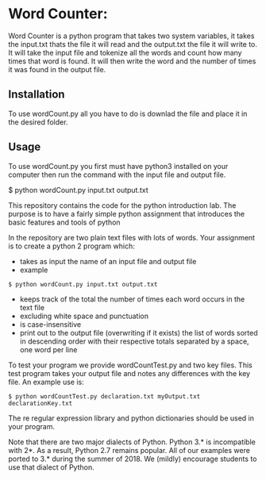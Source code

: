 # Word Counter:

  Word Counter is a python program that takes two system variables, it takes the input.txt thats the file it will read
and the output.txt the file it will write to. It will take the input file and tokenize all the words and count how many 
times that word is found. It will then write the word and the number of times it was found in the output file. 

## Installation

  To use wordCount.py all you have to do is downlad the file and place it in the desired folder.

## Usage
  To use wordCount.py you first must have python3 installed on your computer then run the command with the input file 
and output file.

  $ python wordCount.py input.txt output.txt

  






This repository contains the code for the python introduction lab. The
purpose is to have a fairly simple python assignment that introduces
the basic features and tools of python

In the repository are two plain text files with lots of words. Your
assignment is to create a python 2 program which:
* takes as input the name of an input file and output file
* example

`$ python wordCount.py input.txt output.txt`
* keeps track of the total the number of times each word occurs in the text file 
* excluding white space and punctuation
* is case-insensitive
* print out to the output file (overwriting if it exists) the list of
  words sorted in descending order with their respective totals
  separated by a space, one word per line

To test your program we provide wordCountTest.py and two key
files. This test program takes your output file and notes any
differences with the key file. An example use is:

`$ python wordCountTest.py declaration.txt myOutput.txt declarationKey.txt`

The re regular expression library and python dictionaries should be
used in your program. 

Note that there are two major dialects of Python.  Python 3.* is
incompatible with 2*.  As a result, Python 2.7 remains popular.  All
of our examples were ported to 3.* during the summer of 2018.  We (mildly)
encourage students to use that dialect of Python.

